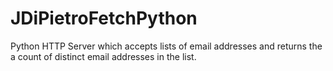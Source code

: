 # JDiPietroFetchPython
 Python HTTP Server which accepts lists of email addresses and returns the a count of distinct email addresses in the list.
